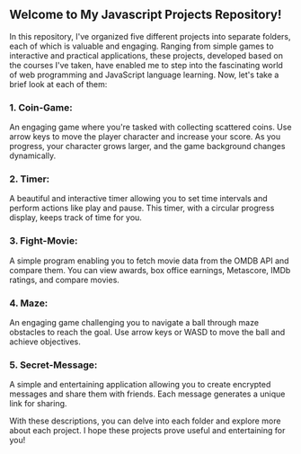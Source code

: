 ## Welcome to My Javascript Projects Repository!

In this repository, I've organized five different projects into separate folders, each of which is valuable and engaging. Ranging from simple games to interactive and practical applications, these projects, developed based on the courses I've taken, have enabled me to step into the fascinating world of web programming and JavaScript language learning. Now, let's take a brief look at each of them:

### 1. Coin-Game:
An engaging game where you're tasked with collecting scattered coins. Use arrow keys to move the player character and increase your score. As you progress, your character grows larger, and the game background changes dynamically.

### 2. Timer:
A beautiful and interactive timer allowing you to set time intervals and perform actions like play and pause. This timer, with a circular progress display, keeps track of time for you.

### 3. Fight-Movie:
A simple program enabling you to fetch movie data from the OMDB API and compare them. You can view awards, box office earnings, Metascore, IMDb ratings, and compare movies.

### 4. Maze:
An engaging game challenging you to navigate a ball through maze obstacles to reach the goal. Use arrow keys or WASD to move the ball and achieve objectives.

### 5. Secret-Message:
A simple and entertaining application allowing you to create encrypted messages and share them with friends. Each message generates a unique link for sharing.

With these descriptions, you can delve into each folder and explore more about each project. I hope these projects prove useful and entertaining for you!
